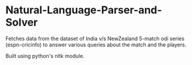 Natural-Language-Parser-and-Solver
==================================
Fetches data from the dataset of India v/s NewZealand 5-match odi series (espn-cricinfo) to answer various queries about the
match and the players.

Built using python's nltk module.
